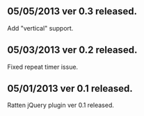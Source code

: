 <h2>05/05/2013 ver 0.3 released.</h2>
<p>Add "vertical" support.</p>
<h2>05/03/2013 ver 0.2 released.</h2>
<p>Fixed repeat timer issue.</p>
<h2>05/01/2013 ver 0.1 released.</h2>
<p>Ratten jQuery plugin ver 0.1 released.</p>
